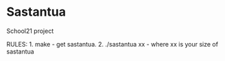 # Sastantua
School21 project

RULES:
	1. make - get sastantua.
	2. ./sastantua xx - where xx is your size of sastantua
